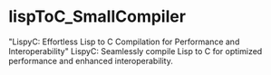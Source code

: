 # lispToC_SmallCompiler
"LispyC: Effortless Lisp to C Compilation for Performance and Interoperability"  LispyC: Seamlessly compile Lisp to C for optimized performance and enhanced interoperability.
